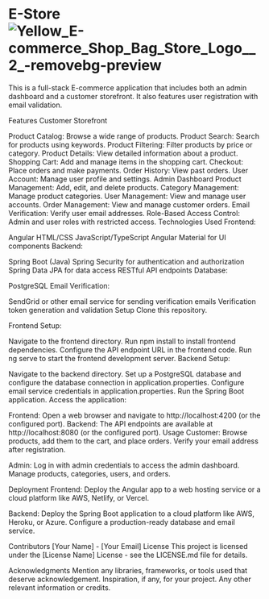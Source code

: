 
# E-Store ![Yellow_E-commerce_Shop_Bag_Store_Logo__2_-removebg-preview](https://github.com/SimoneAiello97/Capstone/assets/126870680/3e1cbcd9-a2d5-44ce-8251-8028104efd99)

This is a full-stack E-commerce application that includes both an admin dashboard and a customer storefront. It also features user registration with email validation.

Features
Customer Storefront

Product Catalog: Browse a wide range of products.
Product Search: Search for products using keywords.
Product Filtering: Filter products by price or category.
Product Details: View detailed information about a product.
Shopping Cart: Add and manage items in the shopping cart.
Checkout: Place orders and make payments.
Order History: View past orders.
User Account: Manage user profile and settings.
Admin Dashboard
Product Management: Add, edit, and delete products.
Category Management: Manage product categories.
User Management: View and manage user accounts.
Order Management: View and manage customer orders.
Email Verification: Verify user email addresses.
Role-Based Access Control: Admin and user roles with restricted access.
Technologies Used
Frontend:

Angular
HTML/CSS
JavaScript/TypeScript
Angular Material for UI components
Backend:

Spring Boot (Java)
Spring Security for authentication and authorization
Spring Data JPA for data access
RESTful API endpoints
Database:

PostgreSQL
Email Verification:

SendGrid or other email service for sending verification emails
Verification token generation and validation
Setup
Clone this repository.

Frontend Setup:

Navigate to the frontend directory.
Run npm install to install frontend dependencies.
Configure the API endpoint URL in the frontend code.
Run ng serve to start the frontend development server.
Backend Setup:

Navigate to the backend directory.
Set up a PostgreSQL database and configure the database connection in application.properties.
Configure email service credentials in application.properties.
Run the Spring Boot application.
Access the application:

Frontend: Open a web browser and navigate to http://localhost:4200 (or the configured port).
Backend: The API endpoints are available at http://localhost:8080 (or the configured port).
Usage
Customer: Browse products, add them to the cart, and place orders. Verify your email address after registration.

Admin: Log in with admin credentials to access the admin dashboard. Manage products, categories, users, and orders.

Deployment
Frontend: Deploy the Angular app to a web hosting service or a cloud platform like AWS, Netlify, or Vercel.

Backend: Deploy the Spring Boot application to a cloud platform like AWS, Heroku, or Azure. Configure a production-ready database and email service.

Contributors
[Your Name] - [Your Email]
License
This project is licensed under the [License Name] License - see the LICENSE.md file for details.

Acknowledgments
Mention any libraries, frameworks, or tools used that deserve acknowledgement.
Inspiration, if any, for your project.
Any other relevant information or credits.
